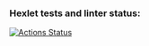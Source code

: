 ### Hexlet tests and linter status:
[![Actions Status](https://github.com/EkaterinaMavliutova/qa-auto-engineer-javascript-project-90/actions/workflows/hexlet-check.yml/badge.svg)](https://github.com/EkaterinaMavliutova/qa-auto-engineer-javascript-project-90/actions)